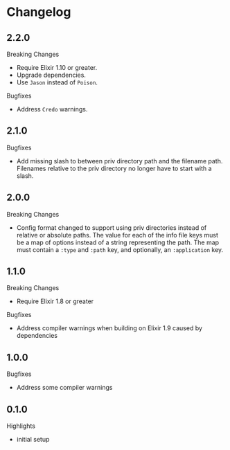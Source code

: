 # Changelog

## 2.2.0

Breaking Changes

* Require Elixir 1.10 or greater.
* Upgrade dependencies.
* Use `Jason` instead of `Poison`.

Bugfixes

* Address `Credo` warnings.

## 2.1.0

Bugfixes

* Add missing slash to between priv directory path and the filename path. Filenames
relative to the priv directory no longer have to start with a slash.

## 2.0.0

Breaking Changes

* Config format changed to support using priv directories instead of relative or absolute
paths. The value for each of the info file keys must be a map of options instead of a
string representing the path. The map must contain a `:type` and `:path` key, and
optionally, an `:application` key.

## 1.1.0

Breaking Changes

* Require Elixir 1.8 or greater

Bugfixes

* Address compiler warnings when building on Elixir 1.9 caused by dependencies

## 1.0.0

Bugfixes

* Address some compiler warnings

## 0.1.0

Highlights

* initial setup
